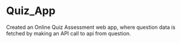 # Quiz_App
Created an Online Quiz Assessment web app, where question data is fetched by making an API call to api from question.
